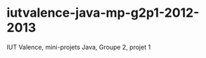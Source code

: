 iutvalence-java-mp-g2p1-2012-2013
=================================

IUT Valence, mini-projets Java, Groupe 2, projet 1